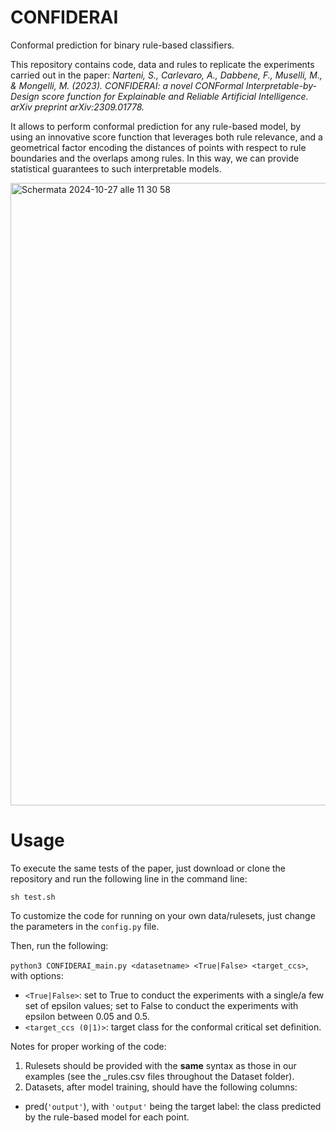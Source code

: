 # CONFIDERAI
Conformal prediction for binary rule-based classifiers.


This repository contains code, data and rules to replicate the experiments carried out in the paper:  _Narteni, S., Carlevaro, A., Dabbene, F., Muselli, M., & Mongelli, M. (2023). CONFIDERAI: a novel CONFormal Interpretable-by-Design score function for Explainable and Reliable Artificial Intelligence. arXiv preprint arXiv:2309.01778._ 

It allows to perform conformal prediction for any rule-based model, by using an innovative score function that leverages both rule relevance, and a geometrical factor encoding the distances of points with respect to rule boundaries and the overlaps among rules. In this way, we can provide statistical guarantees to such interpretable models.

<img width="996" alt="Schermata 2024-10-27 alle 11 30 58" src="https://github.com/user-attachments/assets/c57481f9-d50b-42ea-ae11-e0c3f3f13dff">


# Usage
To execute the same tests of the paper, just download or clone the repository and run the following line in the command line:

`sh test.sh `


To customize the code for running on your own data/rulesets, just change the parameters in the `config.py` file.

Then, run the following:

`python3 CONFIDERAI_main.py <datasetname> <True|False> <target_ccs>`, with options:

- `<True|False>`: set to True to conduct the experiments with a single/a few set of epsilon values; set to False to conduct the experiments with epsilon between 0.05 and 0.5.
- `<target_ccs (0|1)>`: target class for the conformal critical set definition.

Notes for proper working of the code:
1) Rulesets should be provided with the **same** syntax as those in our examples (see the _rules.csv files throughout the Dataset folder).
2) Datasets, after model training, should have the following columns:
  - pred(`'output'`), with `'output'` being the target label: the class predicted by the rule-based model for each point.

